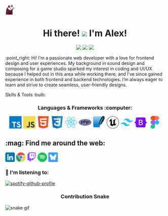<img src="images/png/waiting_dain.png" height="30"> <h1 align="center">Hi there! <img src="https://user-images.githubusercontent.com/44104676/173990923-48b66056-0bff-472a-b5bf-faab4146e950.gif" height="40"> I'm Alex!</h1>

<p align="center">
    <img src="https://img.shields.io/badge/Enjoy-Coffee-C2FFC7?style=flat" />
    <img src="https://img.shields.io/badge/Love-Design-CB9DF0?style=flat" />
    <img src="https://img.shields.io/badge/Focus-Web%20Development-C2FFC7?style=flat" />
</p>

<p align="left">
:point_right: Hi! I’m a passionate web developer with a love for frontend design and user experiences. My background in sound design and composing for a game studio sparked my interest in coding and UI/UX because I helped out in this area while working there, and I’ve since gained experience in both frontend and backend technologies. I’m always eager to learn and strive to create seamless, user-friendly designs.
</p>

<summary>Skills & Tools :bulb:</summary>
<h3 align="center">Languages & Frameworks :computer:</h3>
<p align="center">
    <img src="https://raw.githubusercontent.com/devicons/devicon/master/icons/typescript/typescript-original.svg" alt="python" width="40" height="40"/>
    <img src="https://raw.githubusercontent.com/devicons/devicon/master/icons/javascript/javascript-original.svg" alt="javascript" width="40" height="40"/>
    <img src="https://raw.githubusercontent.com/devicons/devicon/master/icons/html5/html5-original.svg" alt="html5" width="40" height="40"/>
    <img src="https://raw.githubusercontent.com/devicons/devicon/master/icons/css3/css3-original.svg" alt="css3" width="40" height="40"/>
    <img src="https://raw.githubusercontent.com/devicons/devicon/master/icons/react/react-original.svg" alt="react" width="40" height="40"/>
    <img src="https://raw.githubusercontent.com/devicons/devicon/master/icons/php/php-original.svg" alt="react" width="40" height="40"/>
    <img src="https://raw.githubusercontent.com/devicons/devicon/master/icons/sqlite/sqlite-original.svg" alt="react" width="40" height="40"/>
    <img src="https://raw.githubusercontent.com/devicons/devicon/master/icons/unrealengine/unrealengine-original.svg" alt="react" width="40" height="40"/>
    <img src="https://raw.githubusercontent.com/devicons/devicon/master/icons/tailwindcss/tailwindcss-original.svg" alt="react" width="40" height="40"/>
    <img src="https://raw.githubusercontent.com/devicons/devicon/master/icons/bootstrap/bootstrap-original.svg" alt="react" width="40" height="40"/>
    <img src="https://raw.githubusercontent.com/devicons/devicon/master/icons/figma/figma-original.svg" alt="react" width="40" height="40"/>
</p>

<h2>:mag: Find me around the web:</h2>

<p align="left">
<a href="https://www.linkedin.com/in/alexpanske/" target="blank"><img align="center" src="images/socials/linkedin.png" alt="" height="30" /></a>
<a href="http://panske.dev" target="blank"><img align="center" src="images/socials/chrome.png" alt="" height="30" /></a>
<a href="http://twitch.tv/dain_sounds" target="blank"><img align="center" src="images/socials/twitch.png" alt="" height="30" /></a>
<a href="https://open.spotify.com/artist/0WGxgRurCUtZPILs08KznX?si=KvqCXOBhQrWyYYijzs0alg" target="blank"><img align="center" src="images/socials/spotify.png" alt="" height="30" /></a>
<a href="https://bsky.app/profile/dainsounds.nohit.club" target="blank"><img align="center" src="images/socials/bsky.png" alt="" height="30" /></a>
</p>

### :musical_note: I'm listening to:

[![spotify-github-profile](https://spotify-github-profile.kittinanx.com/api/view?uid=djnextec&cover_image=true&theme=natemoo-re&show_offline=true&background_color=121212&interchange=false&bar_color=53b14f&bar_color_cover=true)](https://github.com/kittinan/spotify-github-profile)

<h3 align="center">Contribution Snake</h3>

![snake gif](https://github.com/YOUR_USERNAME/YOUR_USERNAME/blob/output/github-snake-dark.svg)

<!--
**daincoding/daincoding** is a ✨ _special_ ✨ repository because its `README.md` (this file) appears on your GitHub profile.

Here are some ideas to get you started:

- 🔭 I’m currently working on ...
- 🌱 I’m currently learning ...
- 👯 I’m looking to collaborate on ...
- 🤔 I’m looking for help with ...
- 💬 Ask me about ...
- 📫 How to reach me: ...
- 😄 Pronouns: ...
- ⚡ Fun fact: ...
-->
